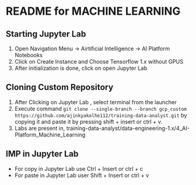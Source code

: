 # README for MACHINE LEARNING

## Starting Jupyter Lab
1. Open Navigation Menu -> Airtificial Intelligence -> AI Platform Notebooks
2. Click on Create Instance and Choose Tensorflow 1.x without GPUS
3. After initialization is done, click on open Jupyter Lab

## Cloning Custom Repository
1. After Clicking on Jupyter Lab , select terminal from the launcher
2. Execute command `git clone --single-branch --branch gcp_custom https://github.com/ajinkyakolhe112/training-data-analyst.git` by copying it and paste it by pressing shift + insert or ctrl + v.
3. Labs are present in, training-data-analyst/data-engineering-1.x/4_AI-Platform_Machine_Learning

## IMP in Jupyter Lab
- For copy in Jupyter Lab use Ctrl + Insert or ctrl + c
- For paste in Jupyter Lab user Shift + Insert or ctrl + v
